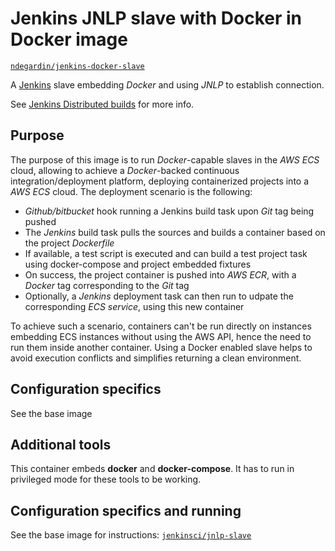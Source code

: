# Jenkins JNLP slave with Docker in Docker image

[`ndegardin/jenkins-docker-slave`](https://hub.docker.com/r/ndegardin/jenkins-docker-slave/)

A [Jenkins](https://jenkins-ci.org) slave embedding *Docker* and using *JNLP* to establish connection.

See [Jenkins Distributed builds](https://wiki.jenkins-ci.org/display/JENKINS/Distributed+builds) for more info.

## Purpose

The purpose of this image is to run *Docker*-capable slaves in the *AWS ECS* cloud, allowing to achieve a *Docker*-backed continuous integration/deployment platform, deploying containerized projects into a *AWS ECS* cloud.
The deployment scenario is the following:
- *Github/bitbucket* hook running a Jenkins build task upon *Git* tag being pushed
- The *Jenkins* build task pulls the sources and builds a container based on the project *Dockerfile*
- If available, a test script is executed and can build a test project task using docker-compose and project embedded fixtures
- On success, the project container is pushed into *AWS ECR*, with a *Docker* tag corresponding to the *Git* tag
- Optionally, a *Jenkins* deployment task can then run to udpate the corresponding *ECS service*, using this new container

To achieve such a scenario, containers can't be run directly on instances embedding ECS instances without using the AWS API, hence the need to run them inside another container.
Using a Docker enabled slave helps to avoid execution conflicts and simplifies returning a clean environment.

## Configuration specifics

See the base image 

## Additional tools

This container embeds **docker** and **docker-compose**. It has to run in privileged mode for these tools to be working.

## Configuration specifics and running

See the base image for instructions: [`jenkinsci/jnlp-slave`](https://hub.docker.com/r/jenkinsci/jnlp-slave/)